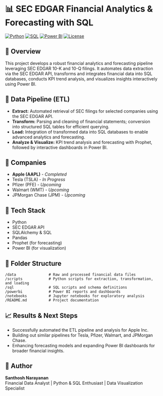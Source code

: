 # 📊 SEC EDGAR Financial Analytics & Forecasting with SQL

[![Python](https://img.shields.io/badge/Python-3.8+-blue.svg)](https://www.python.org/) [![SQL](https://img.shields.io/badge/SQL-Structured--Query--Language-green.svg)](https://www.w3schools.com/sql/) [![Power BI](https://img.shields.io/badge/Power%20BI-Data%20Visualization-yellow.svg)](https://powerbi.microsoft.com/) [![License](https://img.shields.io/badge/License-MIT-green.svg)](LICENSE)

## 🚀 Overview
This project develops a robust financial analytics and forecasting pipeline leveraging SEC EDGAR 10-K and 10-Q filings. It automates data extraction via the SEC EDGAR API, transforms and integrates financial data into SQL databases, conducts KPI trend analysis, and visualizes insights interactively using Power BI.

## 🔄 Data Pipeline (ETL)
- **Extract:** Automated retrieval of SEC filings for selected companies using the SEC EDGAR API.  
- **Transform:** Parsing and cleaning of financial statements; conversion into structured SQL tables for efficient querying.  
- **Load:** Integration of transformed data into SQL databases to enable advanced analytics and forecasting.  
- **Analyze & Visualize:** KPI trend analysis and forecasting with Prophet, followed by interactive dashboards in Power BI.

## 🧠 Companies
- **Apple (AAPL)** - *Completed*  
- Tesla (TSLA) - *In Progress*  
- Pfizer (PFE) - *Upcoming*  
- Walmart (WMT) - *Upcoming*  
- JPMorgan Chase (JPM) - *Upcoming*

## 🧰 Tech Stack
- Python  
- SEC EDGAR API  
- SQLAlchemy & SQL  
- Pandas  
- Prophet (for forecasting)  
- Power BI (for visualization)

## 📁 Folder Structure
```
/data               # Raw and processed financial data files  
/scripts            # Python scripts for extraction, transformation, and loading  
/sql                # SQL scripts and schema definitions  
/powerbi            # Power BI reports and dashboards  
/notebooks          # Jupyter notebooks for exploratory analysis  
/README.md          # Project documentation  
```

## 📈 Results & Next Steps
- Successfully automated the ETL pipeline and analysis for Apple Inc.  
- Building out similar pipelines for Tesla, Pfizer, Walmart, and JPMorgan Chase.  
- Enhancing forecasting models and expanding Power BI dashboards for broader financial insights.

## 👤 Author
**Santhosh Narayanan**  
Financial Data Analyst | Python & SQL Enthusiast | Data Visualization Specialist